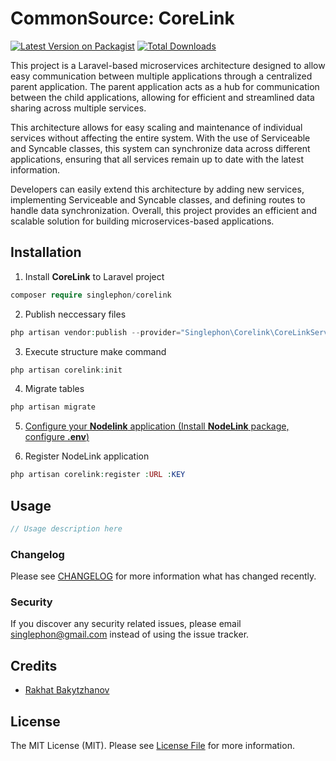 # CommonSource: CoreLink

[![Latest Version on Packagist](https://img.shields.io/packagist/v/singlephon/corelink.svg?style=flat-square)](https://packagist.org/packages/singlephon/corelink)
[![Total Downloads](https://img.shields.io/packagist/dt/singlephon/corelink.svg?style=flat-square)](https://packagist.org/packages/singlephon/corelink)

This project is a Laravel-based microservices architecture designed to allow easy communication between multiple applications through a centralized parent application. The parent application acts as a hub for communication between the child applications, allowing for efficient and streamlined data sharing across multiple services.

This architecture allows for easy scaling and maintenance of individual services without affecting the entire system. With the use of Serviceable and Syncable classes, this system can synchronize data across different applications, ensuring that all services remain up to date with the latest information.

Developers can easily extend this architecture by adding new services, implementing Serviceable and Syncable classes, and defining routes to handle data synchronization. Overall, this project provides an efficient and scalable solution for building microservices-based applications.

## Installation

1. Install **CoreLink** to Laravel project

```php
composer require singlephon/corelink
```

2. Publish neccessary files

```php
php artisan vendor:publish --provider="Singlephon\Corelink\CoreLinkServiceProvider"
```

3. Execute structure make command

```php
php artisan corelink:init
```

4. Migrate tables

```php
php artisan migrate
```

5. [Configure your **Nodelink** application (Install **NodeLink** package, configure **.env**)](https://github.com/bcorpj/NodeLink/blob/master/README.md)

6. Register NodeLink application

```php
php artisan corelink:register :URL :KEY
```

## Usage

```php
// Usage description here
```

### Changelog

Please see [CHANGELOG](CHANGELOG.md) for more information what has changed recently.


### Security

If you discover any security related issues, please email singlephon@gmail.com instead of using the issue tracker.

## Credits

-   [Rakhat Bakytzhanov](https://github.com/singlephon)

## License

The MIT License (MIT). Please see [License File](LICENSE.md) for more information.





